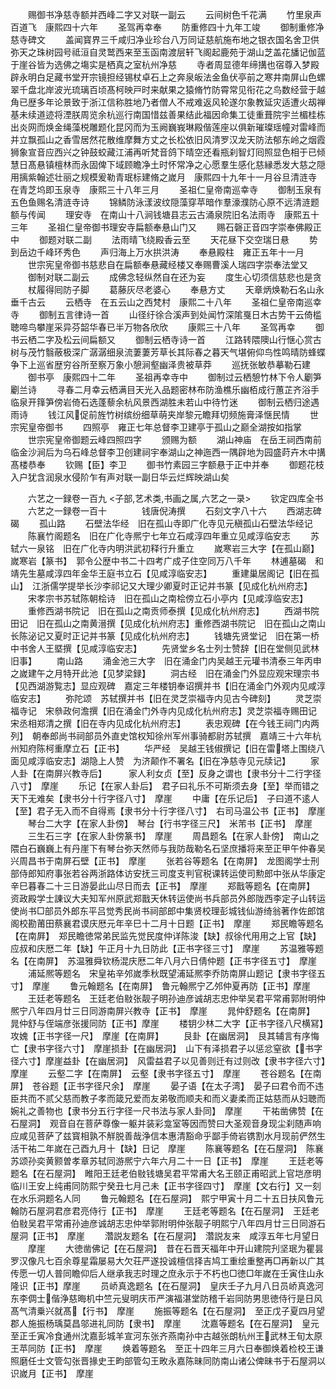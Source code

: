 <!-- { "loadSidebar": true } -->
　　赐御书净慈寺额并西峰二字又对联一副云
　　云间树色千花满
　　竹里泉声百道飞　康熙四十六年
　　圣驾再幸奉
　　防重修四十九年工竣
　　御制重修净慈寺碑文
　　盖闻寳界三千咸归净业珍台八万同证慈航施布地之银衣国名舍卫供弥天之珠树园号祗洹自灵鹫西来至玉函南渡层轩飞阁起鹿苑于湖山芝盖花旙记伽蓝于崖谷皆为选佛之塲实是栖真之室杭州净慈
　　寺者周显德年缔搆也宿尊入梦殿辟永明白足藏书堂开宗镜担经锡杖卓石上之奔泉皈法金鱼伏亭前之寒井南屏山色螺翠千盘北岸波光琉璃百顷髙柯映戸时来献果之猿脩竹防霄常见衔花之鸟数经营于越角已歴多年论景致于浙江信称胜地乃者僧人不戒难返风轮遂尔象教延灾适遭火刼禅基未续道迹将湮朕周览余杭巡行南国惜兹善果结此福因命集工徒重葺院宇兰楣桂栋出炎网而焕金绳藻棁雕题化昆冈而为玉阙巍峩琳殿偕莲座以俱新璀璨瑶幢对雷峰而并立飘孤山之香雪居然花散维摩舞方丈之长松依旧风清罗汉龙天防法郁东岭之烟霞狮象宣音应西兴之钟鼓蛟藏江浦再听梵音鸽下晴空还看瓶刹智灯囘照显色相于已倾慧日髙悬镇檀林而永固俾下域顾瞻净土时怀常净之心愿羣生感化慈縁悉发大慈之隠用摛紫翰述壮丽之规模爰勒青珉标建脩之嵗月　康熙四十九年十一月谷旦清涟寺　在青芝坞即玉泉寺　康熙三十八年三月
　　圣祖仁皇帝南巡幸寺
　　御制玉泉有五色鱼赐名清涟寺诗
　　锦鳞防泳漾波纹隠藻穿苹暗作羣濠濮防心原不远清涟题额与传闻
　　理安寺　在南山十八涧钱塘县志云古涌泉院旧名法雨寺　康熙五十三年
　　圣祖仁皇帝御书理安寺扁额奉悬山门又
　　赐石磬正音四字崇奉佛殿正中
　　御题对联二副
　　法雨晴飞绕殿香云至
　　天花昼下交空瑞日悬
　　势到岳边千峰环秀色
　　声归海上万水拱洪涛
　　奉悬殿柱　雍正五年十一月
　　世宗宪皇帝御书慈悲自在扁额奉悬藏经楼又奉赐曹溪人瑞四字崇奉法堂又
　　御制对联二副云
　　成佛念轻纵然自在还为妄
　　度生心切须信慈悲也是贪
　　杖履得囘防子脚
　　葛藤灰尽老婆心
　　奉悬方丈
　　天章炳焕勒石名山永垂千古云
　　云栖寺　在五云山之西梵村　康熙二十八年
　　圣祖仁皇帝南巡幸寺
　　御制五言律诗一首
　　山径纡徐合溪声到处闻竹深隂戛日木古势干云倚槛聴啼鸟攀崖采异芬韶华春已半万物各欣欣
　　康熙三十八年
　　圣驾再幸
　　御书云栖二字及松云间扁额又
　　御制云栖寺诗一首
　　江路转隈隩山行惬心赏古树与茂竹翳蔽极深广潺潺细泉流萋萋芳草长其际春之暮天气堪俯仰鸟性鸣晴防蜂蝶争下上巡省歴穷谷所至察万象小憩涧壑幽泽贵被草莽
　　巡抚张敏恭摹勒石建
　　御书亭　康熙四十二年
　　圣祖再幸寺中
　　御制过云栖憩竹林下令人劚笋劚兰诗
　　寻春二月幸云栖满目天光入品题密林布防渔樵乐幽栢成行蕙芷齐浴手临泉开箨笋傍岩倚石选蓬藜余杭风景西湖胜未若山中待竹迷
　　御制云栖归途遇雨诗
　　钱江风促前旌竹树缤纷细草萌夹岸黎元瞻拜切频施膏泽惬民情
　　世宗宪皇帝御书
　　四照亭　雍正七年总督李卫建亭于孤山之巅全湖按如指掌
　　世宗宪皇帝御题云峰四照四字
　　颁赐为额
　　湖山神庙　在岳王祠西南前临金沙涧后为乌石峰总督李卫创建祠宇奉湖山之神迤西一隅辟地为园盛莳卉木中搆髙楼恭奉
　　钦赐【臣】李卫
　　御书竹素园三字额悬于正中并奉
　　御题花枝入户犹含润泉水侵阶乍有声对联一副日华云烂辉映湖山矣



　　六艺之一録卷一百九
<子部,艺术类,书画之属,六艺之一录>
　　钦定四库全书
　　六艺之一録卷一百十　　　　钱唐倪涛撰
　　石刻文字八十六
　　西湖志碑碣
　　孤山路
　　石壁法华经　旧在孤山寺即广化寺见元稹孤山石壁法华经记
　　陈襄竹阁题名　旧在广化寺熈宁七年立石咸淳四年重立见咸淳临安志
　　苏轼六一泉铭　旧在广化寺内明洪武初释行升重立
　　嵗寒岩三大字【在孤山巅】　嵗寒岩【篆书】　郭令公歴中书二十四考广成子住空同万八千年
　　林逋墓碣　和靖先生墓咸淳四年金华王庭书立石【见咸淳临安志】
　　重建巢居阁记【旧在孤山】　江浙儒学提举长沙李祁记又大理少卿夏时正记并书篆【见成化杭州府志】
　　宋孝宗书苏轼陈朝桧诗　旧在孤山之南桧傍立石小亭内【见咸淳临安志】
　　重修西湖书院记　旧在孤山之南贡师泰撰【见成化杭州府志】
　　西湖书院田记　旧在孤山之南黄溍撰【见成化杭州府志】重修西湖书院记　旧在孤山之南山长陈泌记又夏时正记并书篆【见成化杭州府志】
　　钱塘先贤堂记　旧在第一桥中书舍人王塈撰【见咸淳临安志】
　　先贤堂乡名士列士赞辞【旧在堂侧见武林旧事】
　　南山路
　　涌金池三大字　旧在涌金门内吴越王元瓘书清泰三年丙申之嵗建午之月特开此池【见梦梁録】
　　洞古经　旧在涌金门外显应观宋理宗书【见西湖游覧志】显应观碑　嘉定三年楼钥奉诏撰并书【旧在涌金门外观内见咸淳临安志】
　　弥陀颂　苏轼撰并书【旧在灵芝崇福寺内见古今碑刻】
　　灵芝崇福寺记　宋叅政何澹撰【旧在涌金门外寺内见成化杭州府志】灵芝崇福寺赐田记　宋丞相郑清之撰【旧在寺内见成化杭州府志】
　　表忠观碑【在今钱王祠门内两列】　朝奉郎尚书祠部员外直史馆权知徐州军州事骑都尉苏轼撰　嘉靖三十六年杭州知府陈柯重摩立石【正书】
　　华严经　吴越王钱俶撰记【旧在雷塔上围绕八面见咸淳临安志】湖隐上人赞　为济颠作不署名【旧在净慈寺见元牍记】
　　家人卦【在南屏兴教寺后】　　　家人利女贞【至】反身之谓也【隶书分十二行字径八寸】　摩崖
　　乐记【在家人卦后】　君子曰礼乐不可斯须去身【至】举而错之天下无难矣【隶书分十行字径八寸】　摩崖
　　中庸【在乐记后】　子曰道不逺人【至】君子无入而不自得焉【隶书分十行字径八寸】　右司马温公书【正书】　摩崖
　　琴台二大字【在家人卦傍】　琴台【行书字径三尺】　米芾书【正书】　摩崖
　　三生石三字【在家人卦傍篆书】　摩崖
　　周昌题名【在家人卦傍】　南山之隈白石巍巍上有丹崖下有琴台弥天然师与我防哉勒名石坚庶播将来至正甲午仲春吴兴周昌书于南屏石壁【正书】　摩崖
　　张若谷等题名【在南屏】　龙图阁学士刑部侍郎知府事张若谷两浙路体访安抚三司度支判官税课转运使司勲郎中张从华康定辛巳暮春二十三日游晏此山尽日而去【正书】　摩崖
　　郑戬等题名【在南屏】　资政殿学士諌议大夫知军州原武郑戬天休转运使尚书兵部员外郎陇西李定子山转运使尚书□部员外郎东平吕觉秀民尚书祠部郎中集贤校理彭城钱仙游绮翁著作佐郎馆阁校勘莆田蔡襄君谟庆厯元年辛巳十二月十日题【正书】　摩崖
　　郑民瞻等题名【在南屛】　郑民瞻徳常弟民监先觉民度仲详陈浚【缺】叔徐代用用之上官【缺】　　　应叔和庆厯二年【缺】午正月十九日防此【正书字径三寸】　摩崖
　　苏温雅等题名【在南屏】　苏温雅舜钦杨混庆厯二年八月六日倩仲题【正书字径五寸】　摩崖
　　浦延熈等题名　宋皇祐辛邜嵗季秋既望浦延熈李乔防南屏山题记【隶书字径五寸】　摩崖
　　鲁元翰题名【在南屏】　鲁元翰熈宁乙邜仲夏再防【正书】摩崖
　　王廷老等题名　王廷老伯敡张靓子明孙迪彦诚胡志忠仲举吴君平常甫郭附明仲熈宁八年四月廿三日同游南屏兴教寺【正书】　摩崖
　　晁仲舒题名【在南屏】　晁仲舒与侄端彦张援同防【正书】摩崖
　　楼钥少林二大字【正书字径八尺横冩】　攻媿【正书字径一尺】　摩崖【在南屛】
　　艮卦【在幽居洞】　艮其辅言有序悔亡【隶书字径六寸】　摩崖损卦【在幽居洞】　山下有泽损君子以惩忿窒欲【书字径六寸】摩崖益卦【在幽居洞】　风雷益君子以见善则迁有过则改【隶书字径六寸】摩崖
　　云壑二字【在南屏】　云壑【隶书字径五寸】　摩崖
　　苍谷题名【在南屏】　苍谷题【正书字径尺余】　摩崖
　　晏子语【在太子湾】　晏子曰君令而不违臣共而不贰父慈而教子孝而箴兄爱而友弟敬而顺夫和而义妻柔而正姑慈而从妇聴而婉礼之善物也【隶书分五行字径一尺书法与家人卦同】　摩崖
　　干祐凿佛赞【在石屋洞】　观音自在菩萨尊像一躯并装彩龛室等因而赞曰大圣观音身现尘刹随声响应咸见菩萨了兹寳相孰不觧脱善哉浄信本惠清豁命乎鄙手倚岩镌割水月现前俨然生活干祐二年嵗在己酉九月十【缺】日记　摩崖
　　陈襄等题名【在石屋洞】　陈襄苏颂孙奕黄颢曽孝章苏轼同游熈宁六年六月二十一日【正书】　摩崖
　　王廷老等题名【在石屋洞】　睢阳王廷老伯敡钱塘吴君平常甫大名王颐正甫昭武上官垲彦明临川王安上纯甫同防熙宁癸丑七月己未【正书字径四寸】　摩崖【文右行】又一刻在水乐洞题名人同
　　鲁元翰题名【在石屋洞】　熙宁甲寅十月二十五日扶风鲁元翰防石屋洞君彦君亮侍行【正书】　摩崖
　　王廷老等题名【在石屋洞】　王廷老伯敡吴君平常甫孙迪彦诚胡志忠仲举郭附明仲张靓子明熙宁八年四月廿三日同游石屋洞【正书】　摩崖
　　濳説友题名【在石屋洞】　濳説友来　咸淳五年七月望日
　　摩崖
　　大徳凿佛记【在石屋洞】　昔在石晋天福年中开山建院刋坚珉为瞿昙罗汉像凡七百余尊星霜屡易大欠荘严遂投诚檀信择吉鸠工重绘重整再□再新以广其传愿一切人普同瞻仰后人继承我志时理之庶永示于不朽也□徳□年嵗在壬寅住山永隆识【正书】摩崖
　　员峤真逸题名【在石屋洞】　皇庆壬子九月八日员峤真逸河东李倜士偕浄慈晦机中竺元叟明庆帀严演福湛堂防稽千岩同防男思徳侍行是日风髙气清乗兴就髙【行书】　摩崖
　　施振等题名【在石屋洞】　至正戊子夏四月望郡人施振杨瑀莫昌邬进礼同防【隶书】　摩崖
　　沈嘉等题名【在石屋洞】　皇元至正壬寅冷食通州沈嘉彭城羊宣河东张齐燕南孙中古越张朗杭州王武林王旬太原王苹同防【正书】　摩崖
　　焕着等题名　至正十四年三月六日奉御焕着检校王谦照磨任士文管勾张晋掾史王畇部管勾王畋永嘉陈昧同防南山诸公俾昧书于石屋洞以识嵗月【正书】　摩崖
